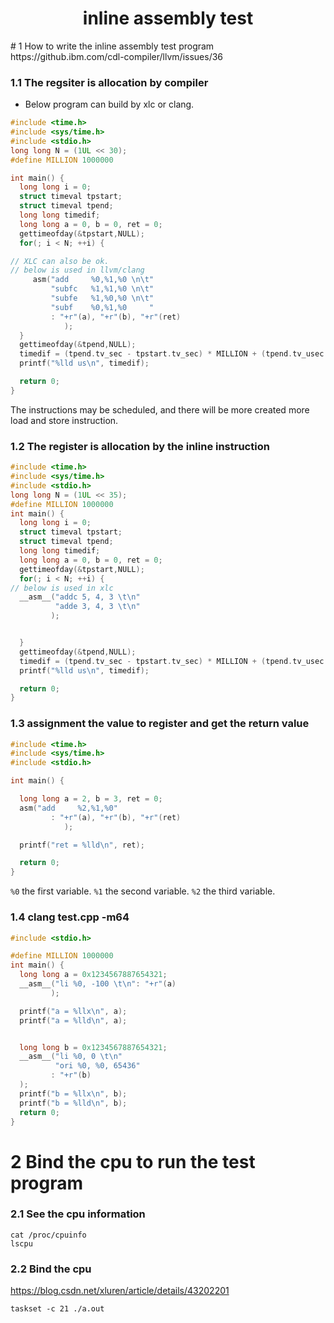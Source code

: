 <h1 align="center">inline assembly test</h1>
# 1 How to write the inline assembly test program
https://github.ibm.com/cdl-compiler/llvm/issues/36 

### 1.1 The regsiter is allocation by compiler
- Below program can build by xlc or clang.
```C
#include <time.h>
#include <sys/time.h>
#include <stdio.h>
long long N = (1UL << 30);
#define MILLION 1000000

int main() {
  long long i = 0;
  struct timeval tpstart;
  struct timeval tpend;
  long long timedif;
  long long a = 0, b = 0, ret = 0;
  gettimeofday(&tpstart,NULL);
  for(; i < N; ++i) {

// XLC can also be ok.
// below is used in llvm/clang
     asm("add     %0,%1,%0 \n\t"
         "subfc   %1,%1,%0 \n\t"
         "subfe   %1,%0,%0 \n\t"
         "subf    %0,%1,%0     "
         : "+r"(a), "+r"(b), "+r"(ret)
            );
  }
  gettimeofday(&tpend,NULL);
  timedif = (tpend.tv_sec - tpstart.tv_sec) * MILLION + (tpend.tv_usec - tpstart.tv_usec);
  printf("%lld us\n", timedif);

  return 0;
}

```
The instructions may be scheduled, and there will be more created more load and store instruction.

### 1.2 The register is allocation by the inline instruction
```C
#include <time.h>
#include <sys/time.h>
#include <stdio.h>
long long N = (1UL << 35);
#define MILLION 1000000
int main() {
  long long i = 0;
  struct timeval tpstart;
  struct timeval tpend;
  long long timedif;
  long long a = 0, b = 0, ret = 0;
  gettimeofday(&tpstart,NULL);
  for(; i < N; ++i) {
// below is used in xlc
  __asm__("addc 5, 4, 3 \t\n"
          "adde 3, 4, 3 \t\n"
         );


  }
  gettimeofday(&tpend,NULL);
  timedif = (tpend.tv_sec - tpstart.tv_sec) * MILLION + (tpend.tv_usec - tpstart.tv_usec);
  printf("%lld us\n", timedif);

  return 0;
}

```

### 1.3 assignment the value to register and get the return value
```c
#include <time.h>
#include <sys/time.h>
#include <stdio.h>

int main() {

  long long a = 2, b = 3, ret = 0;
  asm("add     %2,%1,%0"
         : "+r"(a), "+r"(b), "+r"(ret)
            );

  printf("ret = %lld\n", ret);

  return 0;
}
```
`%0` the first variable.
`%1` the second variable.
`%2` the third variable.

### 1.4 clang test.cpp -m64

```C
#include <stdio.h>

#define MILLION 1000000
int main() {
  long long a = 0x1234567887654321;
  __asm__("li %0, -100 \t\n": "+r"(a)
         );

  printf("a = %llx\n", a);
  printf("a = %lld\n", a);


  long long b = 0x1234567887654321;
  __asm__("li %0, 0 \t\n"
          "ori %0, %0, 65436"
         : "+r"(b)
  );
  printf("b = %llx\n", b);
  printf("b = %lld\n", b);
  return 0;
}
```

# 2 Bind the cpu to run the test program
### 2.1 See the cpu information
```shell
cat /proc/cpuinfo
lscpu
```


### 2.2 Bind the cpu
https://blog.csdn.net/xluren/article/details/43202201 
```shell
taskset -c 21 ./a.out
```

